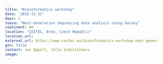 ```yaml
---
title: "Bioinformatics workshop"
date: '2018-11-12'
days: 2
tease: "Next-Generation Sequencing data analysis using Galaxy"
continent: NA
location: "CEITEC, Brno, Czech Republic"
location_url:
external_url: https://www.ceitec.eu/bioinformatics-workshop-next-generation-sequencing-data-analysis-using-galaxy/a3508
gtn: false
contact: Jan Oppelt, Jelle Scholtalbers
image: 
---
```

